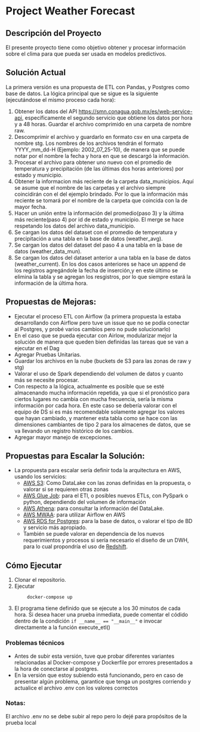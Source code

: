 # Project Weather Forecast
## Descripción del Proyecto

El presente proyecto tiene como objetivo obtener y procesar información sobre el clima para que pueda ser usada en modelos predictivos.

## Solución Actual
La primera versión es una propuesta de ETL con Pandas, y Postgres como base de datos. 
La lógica principal que se sigue es la siguiente (ejecutándose el mismo proceso cada hora):
1. Obtener los datos del API https://smn.conagua.gob.mx/es/web-service-api, específicamente el segundo servicio que obtiene los datos por hora y a 48 horas. Guardar el archivo comprimido en una carpeta de nombre raw.
2. Descomprimir el archivo y guardarlo en formato csv en una carpeta de nombre stg. Los nombres de los archivos
tendrán el formato YYYY_mm_dd-H  (Ejemplo: 2002_07_25-10), de manera que se puede notar por el nombre la fecha y hora en que se descargó la información.
3. Procesar el archivo para obtener uno nuevo con el promedio de temperatura y precipitación (de las últimas dos horas anteriores) por estado y municipio.
4. Obtener la informacion más reciente de la carpeta data_municipios. Aquí se asume que el nombre de las carpetas y el archivo siempre coincidirán con el del ejemplo brindado. Por lo que la información más reciente se tomará por el nombre de la carpeta que coincida con la de mayor fecha.
5. Hacer un unión entre la información del promedio(paso 3) y la última más reciente(paso 4) por id de estado y municipio. El merge se hace respetando los datos del archivo data_municipio.
6. Se cargan los datos del dataset con el promedio de temperatura y precipitación a una tabla en la base de datos (weather_avg).
7. Se cargan los datos del dataset del paso 4 a una tabla en la base de datos (weather_data_mun).
8. Se cargan los datos del dataset anterior a una tabla en la base de datos (weather_current). En los dos casos anteriores se hace un append de los registros agregándole la fecha de inserción,y en este último se elimina la tabla y se agregan los resgistros, por lo que siempre estará la información de la última hora.

## Propuestas de Mejoras: 
* Ejecutar el proceso ETL con Airflow (la primera propuesta la estaba desarrollando con Airflow pero tuve un issue que no se podía conectar al Postgres, y probé varios cambios pero no pude solucionarlo)
* En el caso que se pueda ejecutar con Airlow, modularizar mejor la solución de manera que queden bien definidas las tareas que se van a ejecutar en el Dag
* Agregar Pruebas Unitarias.
* Guardar los archivos en la nube (buckets de S3 para las zonas de raw y stg)
* Valorar el uso de Spark dependiendo del volumen de datos y cuanto más se necesite procesar.
* Con respecto a la lógica, actualmente es posible que se esté almacenando mucha información repetida, ya que si el pronóstico para ciertos lugares no cambia con mucha frecuencia, sería la misma información por cada hora. 
En este caso se debería valorar con el equipo de DS si es más recomendable solamente agregar los valores que hayan cambiado, y mantener esta tabla como se hace con las dimensiones cambiantes de tipo 2 para los almacenes de datos, que se va llevando un registro histórico de los cambios.
* Agregar mayor manejo de excepciones.

## Propuestas para Escalar la Solución: 
* La propuesta para escalar sería definir toda la arquitectura en AWS, usando los servicios:
  - [AWS S3](https://aws.amazon.com/s3/): Como DataLake con las zonas definidas en la propuesta, o valorar si se requieren otras zonas
  - [AWS Glue Job](https://docs.aws.amazon.com/glue/latest/dg/add-job.html): para el ETl, o posibles nuevos ETLs, con PySpark o python, dependiendo del volumen de información
  - [AWS Athena](https://aws.amazon.com/athena/): para consultar la información del DataLake.
  - [AWS MWAA](https://aws.amazon.com/managed-workflows-for-apache-airflow/): para utilizar Airflow en AWS
  - [AWS RDS for Postgres](https://aws.amazon.com/rds/):  para la base de datos, o valorar el tipo de BD y servicio más apropiado.
  - También se puede valorar en dependencia de los nuevos requerimientos y procesos si sería necesario el diseño de un DWH, para lo cual propondría el uso de [Redshift](https://aws.amazon.com/redshift/).

## Cómo Ejecutar

1. Clonar el repositorio.
2. Ejecutar
```
        docker-compose up

```
3. El programa tiene definido que se ejecute a los 30 minutos de cada hora.
Si desea hacer una prueba inmediata, puede comentar el códido dentro de la condición
` if __name__ == "__main__" ` e invocar directamente a la función execute_etl()

### Problemas técnicos
- Antes de subir esta versión, tuve que probar diferentes variantes relacionadas al Docker-compose y Dockerfile por errores presentados a la hora de conectarse al postgres.
- En la versión que estoy subiendo está funcionando, pero en caso de presentar algún problema, garantice que tenga un postgres corriendo y actualice el archivo .env con los valores correctos

### Notas:
El archivo .env no se debe subir al repo pero lo dejé para propósitos de la prueba local 